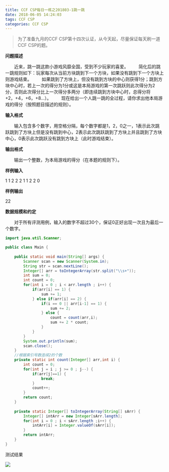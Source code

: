 ```yaml
---
title: CCF CSP每日一练之201803-1跳一跳
date: 2018-06-05 14:24:03
tags: CCF CSP
categories: CCF CSP
---
```


> 为了准备九月的CCF CSP第十四次认证，从今天起，尽量保证每天刷一道CCF CSP的题。

**问题描述**

　　近来，跳一跳这款小游戏风靡全国，受到不少玩家的喜爱。
　　简化后的跳一跳规则如下：玩家每次从当前方块跳到下一个方块，如果没有跳到下一个方块上则游戏结束。
　　如果跳到了方块上，但没有跳到方块的中心则获得1分；跳到方块中心时，若上一次的得分为1分或这是本局游戏的第一次跳跃则此次得分为2分，否则此次得分比上一次得分多两分（即连续跳到方块中心时，总得分将+2，+4，+6，+8...）。
　　现在给出一个人跳一跳的全过程，请你求出他本局游戏的得分（按照题目描述的规则）。

<!--more-->

**输入格式**

　　输入包含多个数字，用空格分隔，每个数字都是1，2，0之一，1表示此次跳跃跳到了方块上但是没有跳到中心，2表示此次跳跃跳到了方块上并且跳到了方块中心，0表示此次跳跃没有跳到方块上（此时游戏结束）。

**输出格式**

　　输出一个整数，为本局游戏的得分（在本题的规则下）。

**样例输入**

1 1 2 2 2 1 1 2 2 0

**样例输出**

22

**数据规模和约定**

　　对于所有评测用例，输入的数字不超过30个，保证0正好出现一次且为最后一个数字。

```java
import java.util.Scanner;

public class Main {
	
	public static void main(String[] args) {
		Scanner scan = new Scanner(System.in);
		String str = scan.nextLine();
		Integer[] arr = toIntegerArray(str.split("\\s+"));
		int sum = 0;
		int count = 0;
		for(int i = 0 ; i < arr.length ; i++) {
			if(arr[i] == 1) {
				sum += 1;
			} else if(arr[i] == 2) {
				if(i == 0 || arr[i-1] == 1) {
					sum += 2;
				} else {
					count = count(arr,i);
					sum += 2 * count;
				}
			}
		}
		System.out.println(sum);
		scan.close();
	}
	//根据索引号数连续2的个数
	private static int count(Integer[] arr,int i) {
		int count = 0;
		for(int j = i ; j >= 0 ; j--) {
			if(arr[j]==1) {
				break;
			}
			count++;
		}
		return count;
	}
	
	private static Integer[] toIntegerArray(String[] sArr) {
		Integer[] intArr = new Integer[sArr.length];
		for(int i = 0 ; i < sArr.length ;i++) {
			intArr[i] = Integer.valueOf(sArr[i]);
		}
		return intArr;
	}
}
```

测试结果

![](http://p64uw9x5j.bkt.clouddn.com/image/2018/06/05/20180605151033.png)